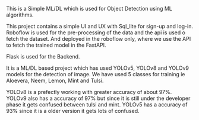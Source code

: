 This is a Simple ML/DL which is used for Object Detection using ML algorithms.

This project contains a simple UI and UX with Sql_lite for sign-up and log-in.
Roboflow is used for the pre-processing of the data and the api is used o fetch the dataset.
And deployed in the roboflow only, where we use the API to fetch the trained model in the FastAPI.

Flask is used for the Backend.

It is a ML/DL based project which has used YOLOv5, YOLOv8 and YOLOv9 models for the detection of image.
We have used 5 classes for training ie Aloevera, Neem, Lemon, Mint and Tulsi.

YOLOv8 is a prefectly working with greater accuracy of about 97%.
YOLOv9 also has a accuracy of 97% but since it is still under the developer phase it gets confused between tulsi and mint.
YOLOv5 has a accuracy of 93% since it is a older version it gets lots of confused.

